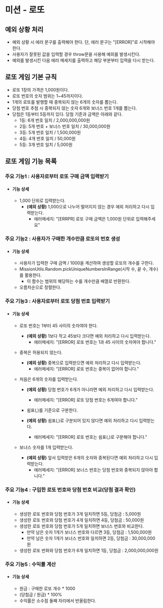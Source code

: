 # 미션 - 로또

## 예외 상황 처리

- 예외 상황 시 에러 문구를 출력해야 한다. 단, 에러 문구는 "[ERROR]"로 시작해야 한다.
- 사용자가 잘못된 값을 입력할 경우 throw문을 사용해 예외를 발생시킨다.
- 예외를 발생시킨 다음 에러 메세지를 출력하고 해당 부분부터 입력을 다시 받는다.

## 로또 게임 기본 규칙

- 로또 1장의 가격은 1,000원이다.
- 로또 번호의 숫자 범위는 1~45까지이다.
- 1개의 로또를 발행할 때 중복되지 않는 6개의 숫자를 뽑는다.
- 당첨 번호 추첨 시 중복되지 않는 숫자 6개와 보너스 번호 1개를 뽑는다.
- 당첨은 1등부터 5등까지 있다. 당첨 기준과 금액은 아래와 같다.
  - 1등: 6개 번호 일치 / 2,000,000,000원
  - 2등: 5개 번호 + 보너스 번호 일치 / 30,000,000원
  - 3등: 5개 번호 일치 / 1,500,000원
  - 4등: 4개 번호 일치 / 50,000원
  - 5등: 3개 번호 일치 / 5,000원

## 로또 게임 기능 목록

### 주요 기능1 : 사용자로부터 로또 구매 금액 입력받기

- #### 기능 상세
  - 1,000 단위로 입력받는다.
    - **(예외 상황)** 1,000으로 나누어 떨어지지 않는 경우 예외 처리하고 다시 입력받는다.
      - 에러메세지: "[ERRPR] 로또 구매 금액은 1,000원 단위로 입력해주세요"

### 주요 기능2 : 사용자가 구매한 개수만큼 로또의 번호 생성

- #### 기능 상세
  - 사용자가 입력한 구매 금액 / 1000을 계산하여 생성할 로또의 개수를 구한다.
  - MissionUtils.Random.pickUniqueNumbersInRange(시작 수, 끝 수, 개수)를 활용한다.
    - 이 함수는 범위의 해당하는 수를 개수만큼 배열로 반환한다.
  - 오름차순으로 정렬한다.

### 주요 기능3 : 사용자로부터 로또 당첨 번호 입력받기

- #### 기능 상세

  - 로또 번호는 1부터 45 사이의 숫자여야 한다.

    - **(예외 상황)** 1보다 작고 45보다 크다면 예외 처리하고 다시 입력받는다.
      - 에러메세지: "[ERROR] 로또 번호는 1과 45 사이의 숫자여야 합니다."

  - 중복은 허용되지 않는다.

    - **(예외 상황)** 중복으로 입력받으면 예외 처리하고 다시 입력받는다.
      - 에러메세지: "[ERROR] 로또 번호는 중복이 없어야 합니다."

  - 처음은 6개의 숫자를 입력받는다.

    - **(예외 상황)** 당첨 번호가 6개가 아니라면 예외 처리하고 다시 입력받는다.

      - 에러메세지: "[ERROR] 로또 당첨 번호는 6개여야 합니다."

    - 쉼표(,)를 기준으로 구분한다.
    - **(예외 상황)** 쉼표(,)로 구분되어 있지 않다면 예외 처리하고 다시 입력받는다.
      - 에러메세지: "[ERROR] 로또 번호는 쉼표(,)로 구분해야 합니다."

  - 보너스 숫자를 1개 입력받는다.
    - **(예외 상황)** 앞서 입력받은 6개의 숫자와 중복된다면 예외 처리하고 다시 입력받는다.
      - 에러메세지: "[ERROR] 보너스 번호는 당첨 번호와 중복되지 않아야 합니다."

### 주요 기능4 : 구입한 로또 번호와 당첨 번호 비교(당첨 결과 확인)

- #### 기능 상세
  - 생성한 로또 번호와 당첨 번호가 3개 일치하면 5등, 당첨금 : 5,000원
  - 생성한 로또 번호와 당첨 번호가 4개 일치하면 4등, 당첨금 : 50,000원
  - 생성한 로또 번호와 당첨 번호가 5개 일치하면 보너스 번호와 비교한다.
    - 만약 남은 숫자 1개가 보너스 번호와 다르면 3등, 당첨금 : 1,500,000원
    - 만약 남은 숫자 1개가 보너스 번호와 일치하면 2등, 당첨금 : 30,000,000원
  - 생성한 로또 번화와 당첨 번호가 6개 일치하면 1등, 당첨금 : 2,000,000,000원

### 주요 기능5 : 수익률 계산

- #### 기능 상세
  - 원금 : 구매한 로또 개수 \* 1000
  - (당첨금 / 원금) \* 100%
  - 수익률은 소수점 둘째 자리에서 반올림한다.
